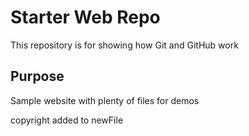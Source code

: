 # Starter Web Repo

This repository is for showing how Git and GitHub work

## Purpose

Sample website with plenty of files for demos

copyright added to newFile